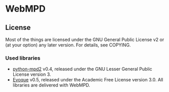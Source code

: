 WebMPD
=======

## License
Most of the things are licensed under the GNU General Public License v2 or (at your option) any later version.
For details, see COPYING.

### Used libraries
 * [python-mpd2](https://github.com/Mic92/python-mpd2) v0.4, released under the GNU Lesser General Public License version 3.
 * [Evoque](http://evoque.gizmojo.org/) v0.5, released under the Academic Free License version 3.0.
All libraries are delivered with WebMPD.
